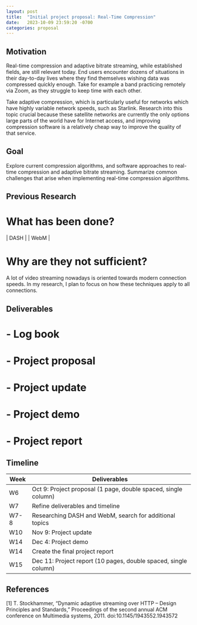 ```yaml
---
layout: post
title:  "Initial project proposal: Real-Time Compression"
date:   2023-10-09 23:59:20 -0700
categories: proposal
---
```


## Motivation
Real-time compression and adaptive bitrate streaming, while established fields, are still relevant today. End users encounter dozens of situations in their day-to-day lives where they find themselves wishing data was compressed quickly enough. Take for example a band practicing remotely via Zoom, as they struggle to keep time with each other.

Take adaptive compression, which is particularly useful for networks which have highly variable network speeds, such as Starlink. Research into this topic crucial because these satellite networks are currently the only options large parts of the world have for Internet access, and improving compression software is a relatively cheap way to improve the quality of that service.

## Goal
Explore current compression algorithms, and software approaches to real-time compression and adaptive bitrate streaming. Summarize common challenges that arise when implementing real-time compression algorithms.

## Previous Research
# What has been done?

| DASH |
| WebM |


# Why are they not sufficient?
A lot of video streaming nowadays is oriented towards modern connection speeds. In my research, I plan to focus on how these techniques apply to all connections.

## Deliverables

# - Log book
# - Project proposal
# - Project update
# - Project demo
# - Project report

## Timeline

| Week | Deliverables |
|------|--------------|
| W6 | Oct 9: Project proposal (1 page, double spaced, single column) |
| W7 | Refine deliverables and timeline | 
| W7-8 | Researching DASH and WebM, search for additional topics |
| W10  | Nov 9: Project update |
| W14 | Dec 4: Project demo |
| W14 | Create the final project report |
| W15 | Dec 11: Project report (10 pages, double spaced, single column) |

## References
[1] T. Stockhammer, “Dynamic adaptive streaming over HTTP – Design Principles and Standards,” Proceedings of the second annual ACM conference on Multimedia systems, 2011. doi:10.1145/1943552.1943572
